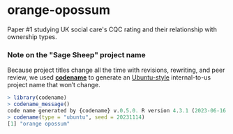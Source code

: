 # orange-opossum
Paper #1 studying UK social care's CQC rating and their relationship with ownership types.

### Note on the "Sage Sheep" project name

Because project titles change all the time with revisions, rewriting,
and peer review, we used [**codename**](http://svmiller.com/codename/)
to generate an
[Ubuntu-style](https://wiki.ubuntu.com/DevelopmentCodeNames)
internal-to-us project name that won’t change.

```R
> library(codename)
> codename_message()
code name generated by {codename} v.0.5.0. R version 4.3.1 (2023-06-16 ucrt).
> codename(type = "ubuntu", seed = 20231114)
[1] "orange opossum"
```
